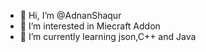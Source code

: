 - 👋 Hi, I’m @AdnanShaqur
- 👀 I’m interested in Miecraft Addon
- 🌱 I’m currently learning json,C++ and Java

<!---
AdnanShaqur/AdnanShaqur is a ✨ special ✨ repository because its `README.md` (this file) appears on your GitHub profile.
You can click the Preview link to take a look at your changes.
--->
